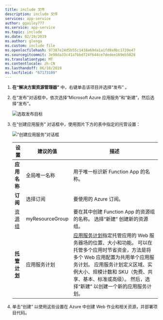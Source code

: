 ```yaml
---
title: include 文件
description: include 文件
services: app-service
author: ggailey777
ms.service: app-service
ms.topic: include
ms.date: 02/19/2019
ms.author: glenga
ms.custom: include file
ms.openlocfilehash: 97387e24d5b55c1438a69da1a1fd0a9bc1720e47
ms.sourcegitcommit: 3e98da33c41a7bbd724f644ce7dedee169eb5028
ms.translationtype: MT
ms.contentlocale: zh-CN
ms.lasthandoff: 06/18/2019
ms.locfileid: "67173109"
---
```

1. **在“解决方案资源管理器”** 中，右键单击该项目并选择“发布”  。

1. 在“发布”对话框中，依次选择“Microsoft Azure 应用服务”和“新建”，然后选择“发布”。    

   ![选取发布目标](./media/webjobs-publish-netcore/pick-publish-target.png)

1. 在“创建应用服务”  对话框中，使用图片下方的表中指定的托管设置：

    ![“创建应用服务”对话框](./media/webjobs-publish-netcore/app-service-dialog.png)

    | 设置      | 建议的值  | 描述                                |
    | ------------ |  ------- | -------------------------------------------------- |
    | **应用名称** | 全局唯一名称 | 用于唯一标识新 Function App 的名称。 |
    | **订阅** | 选择订阅 | 要使用的 Azure 订阅。 |
    |  [资源组](../articles/azure-resource-manager/resource-group-overview.md) | myResourceGroup |  要在其中创建 Function App 的资源组的名称。 选择“新建”  创建新的资源组。|
    | **[托管计划](../articles/app-service/overview-hosting-plans.md)** | 应用服务计划 | [应用服务计划](../articles/app-service/overview-hosting-plans.md)指定托管应用的 Web 服务器场的位置、大小和功能。 可以在托管多个应用时节省资金，方法是将多个 Web 应用配置为共用单个应用服务计划。 应用服务计划定义区域、实例大小、规模计数和 SKU（免费、共享、基本、标准或高级）。 然后，选择“新建”  以创建一个新的应用服务计划。 |

1. 单击“创建”  以使用这些设置在 Azure 中创建 Web 作业和相关资源，并部署项目代码。
